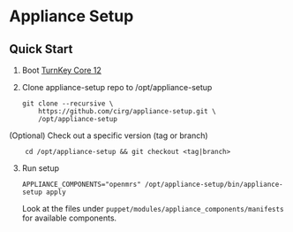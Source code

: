Appliance Setup
===============

Quick Start
-----------

1.  Boot [TurnKey Core 12](http://www.turnkeylinux.org/core)

2.  Clone appliance-setup repo to /opt/appliance-setup

        git clone --recursive \
            https://github.com/cirg/appliance-setup.git \
            /opt/appliance-setup

   (Optional) Check out a specific version (tag or branch)

        cd /opt/appliance-setup && git checkout <tag|branch>

3.  Run setup

        APPLIANCE_COMPONENTS="openmrs" /opt/appliance-setup/bin/appliance-setup apply

    Look at the files under
    `puppet/modules/appliance_components/manifests` for available
    components.
